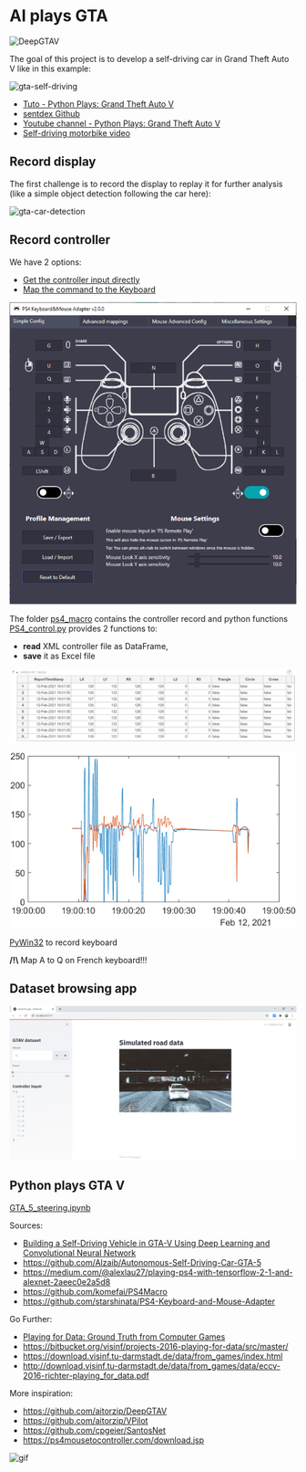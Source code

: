 # AI plays GTA

![DeepGTAV](https://camo.githubusercontent.com/5b20c613eb17275cf8014a9541f20d4e5cd71fb41bcc0f7b221e754c91131cc3/68747470733a2f2f696d672e677461352d6d6f64732e636f6d2f7139352f696d616765732f6e61747572616c766973696f6e2d70686f746f7265616c69737469632d677461762f6234646539342d47544135253230323031362d30382d323825323032322d30352d35322e6a7067)

The goal of this project is to develop a self-driving car in Grand Theft Auto V like in this example:

![gta-self-driving](img/gta-self-driving.gif)

* [Tuto - Python Plays: Grand Theft Auto V](https://pythonprogramming.net/more-interesting-self-driving-python-plays-gta-v/)
* [sentdex Github](https://github.com/sentdex/pygta5/)
* [Youtube channel - Python Plays: Grand Theft Auto V](https://www.youtube.com/playlist?list=PLQVvvaa0QuDeETZEOy4VdocT7TOjfSA8a)
* [Self-driving motorbike video](https://youtu.be/nWJZ4w0HKz8?t=810)

## Record display

The first challenge is to record the display to replay it for further analysis (like a simple object detection following the car here):

![gta-car-detection](img/gta-car-detection.gif)



## Record controller

We have 2 options:
* [Get the controller input directly](https://github.com/komefai/PS4Macro)
* [Map the command to the Keyboard](https://github.com/starshinata/PS4-Keyboard-and-Mouse-Adapter)


![ps4-keyboard-adapter](img/ps4-keyboard-adapter.png)

The folder [ps4_macro](ps4_macro) contains the controller record and python functions
[PS4_control.py](ps4_macro/PS4_control.py) provides 2 functions to: 
* **read** XML controller file as DataFrame, 
* **save** it as Excel file

![ps4_controller_table](img/ps4_controller_table.png)

![ps4_controller_LX_LY](img/ps4_controller_LX_LY.png)

[PyWin32](https://pypi.org/project/pywin32/) to record keyboard

**/!\\** Map A to Q on French keyboard!!!


## Dataset browsing app

![streamlit_app.png](img/streamlit_app.png)

## Python plays GTA V

[GTA_5_steering.ipynb](Autonomous-Self-Driving-Car-GTA-5/GTA_5_steering.ipynb)

Sources: 
* [Building a Self-Driving Vehicle in GTA-V Using Deep Learning and Convolutional Neural Network](https://medium.com/@alzaibnasiruddin/building-a-self-driving-vehicle-in-gta-v-using-deep-learning-and-convolutional-neural-network-696b38b4c81e)
* https://github.com/Alzaib/Autonomous-Self-Driving-Car-GTA-5
* https://medium.com/@alexlau27/playing-ps4-with-tensorflow-2-1-and-alexnet-2aeec0e2a5d8
* https://github.com/komefai/PS4Macro
* https://github.com/starshinata/PS4-Keyboard-and-Mouse-Adapter

Go Further:

* [Playing for Data: Ground Truth from Computer Games](https://arxiv.org/abs/1608.02192)
* https://bitbucket.org/visinf/projects-2016-playing-for-data/src/master/
* https://download.visinf.tu-darmstadt.de/data/from_games/index.html
* http://download.visinf.tu-darmstadt.de/data/from_games/data/eccv-2016-richter-playing_for_data.pdf

More inspiration:

* https://github.com/aitorzip/DeepGTAV
* https://github.com/aitorzip/VPilot
* https://github.com/cpgeier/SantosNet
* https://ps4mousetocontroller.com/download.jsp


![gif](https://github.com/cpgeier/SantosNet/raw/master/sample.gif?raw=true)
